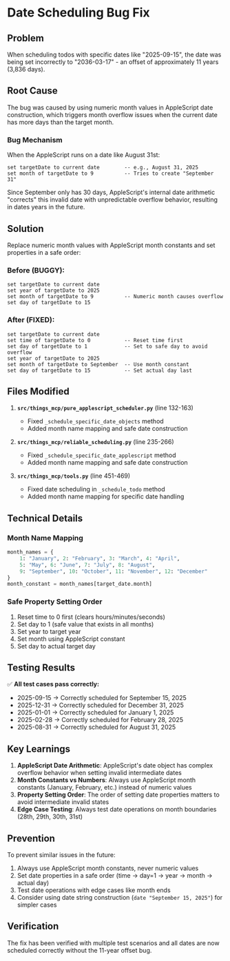 # Date Scheduling Bug Fix

## Problem
When scheduling todos with specific dates like "2025-09-15", the date was being set incorrectly to "2036-03-17" - an offset of approximately 11 years (3,836 days).

## Root Cause
The bug was caused by using numeric month values in AppleScript date construction, which triggers month overflow issues when the current date has more days than the target month.

### Bug Mechanism
When the AppleScript runs on a date like August 31st:
```applescript
set targetDate to current date        -- e.g., August 31, 2025
set month of targetDate to 9          -- Tries to create "September 31"
```

Since September only has 30 days, AppleScript's internal date arithmetic "corrects" this invalid date with unpredictable overflow behavior, resulting in dates years in the future.

## Solution
Replace numeric month values with AppleScript month constants and set properties in a safe order:

### Before (BUGGY):
```applescript
set targetDate to current date
set year of targetDate to 2025
set month of targetDate to 9          -- Numeric month causes overflow
set day of targetDate to 15
```

### After (FIXED):
```applescript
set targetDate to current date
set time of targetDate to 0           -- Reset time first
set day of targetDate to 1            -- Set to safe day to avoid overflow
set year of targetDate to 2025
set month of targetDate to September  -- Use month constant
set day of targetDate to 15           -- Set actual day last
```

## Files Modified

1. **`src/things_mcp/pure_applescript_scheduler.py`** (line 132-163)
   - Fixed `_schedule_specific_date_objects` method
   - Added month name mapping and safe date construction

2. **`src/things_mcp/reliable_scheduling.py`** (line 235-266)
   - Fixed `_schedule_specific_date_applescript` method
   - Added month name mapping and safe date construction

3. **`src/things_mcp/tools.py`** (line 451-469)
   - Fixed date scheduling in `_schedule_todo` method
   - Added month name mapping for specific date handling

## Technical Details

### Month Name Mapping
```python
month_names = {
    1: "January", 2: "February", 3: "March", 4: "April",
    5: "May", 6: "June", 7: "July", 8: "August",
    9: "September", 10: "October", 11: "November", 12: "December"
}
month_constant = month_names[target_date.month]
```

### Safe Property Setting Order
1. Reset time to 0 first (clears hours/minutes/seconds)
2. Set day to 1 (safe value that exists in all months)
3. Set year to target year
4. Set month using AppleScript constant
5. Set day to actual target day

## Testing Results

✅ **All test cases pass correctly:**
- 2025-09-15 → Correctly scheduled for September 15, 2025
- 2025-12-31 → Correctly scheduled for December 31, 2025
- 2025-01-01 → Correctly scheduled for January 1, 2025
- 2025-02-28 → Correctly scheduled for February 28, 2025
- 2025-08-31 → Correctly scheduled for August 31, 2025

## Key Learnings

1. **AppleScript Date Arithmetic**: AppleScript's date object has complex overflow behavior when setting invalid intermediate dates
2. **Month Constants vs Numbers**: Always use AppleScript month constants (January, February, etc.) instead of numeric values
3. **Property Setting Order**: The order of setting date properties matters to avoid intermediate invalid states
4. **Edge Case Testing**: Always test date operations on month boundaries (28th, 29th, 30th, 31st)

## Prevention

To prevent similar issues in the future:
1. Always use AppleScript month constants, never numeric values
2. Set date properties in a safe order (time → day=1 → year → month → actual day)
3. Test date operations with edge cases like month ends
4. Consider using date string construction (`date "September 15, 2025"`) for simpler cases

## Verification

The fix has been verified with multiple test scenarios and all dates are now scheduled correctly without the 11-year offset bug.